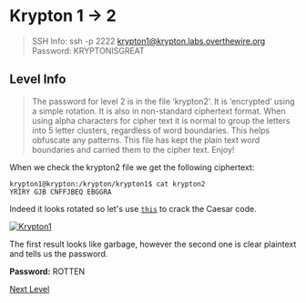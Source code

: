 
# Krypton 1 -> 2
> SSH Info: ssh -p 2222 krypton1@krypton.labs.overthewire.org
> Password: KRYPTONISGREAT


 ## Level Info
>The password for level 2 is in the file ‘krypton2’. It is ‘encrypted’ using a simple rotation. It is also in non-standard ciphertext format. When using alpha characters for cipher text it is normal to group the letters into 5 letter clusters, regardless of word boundaries. This helps obfuscate any patterns. This file has kept the plain text word boundaries and carried them to the cipher text. Enjoy!

When we check the krypton2 file we get the following ciphertext:
```
krypton1@krypton:/krypton/krypton1$ cat krypton2 
YRIRY GJB CNFFJBEQ EBGGRA
```
Indeed it looks rotated so let's use [`this`](https://www.dcode.fr/caesar-cipher) to crack the Caesar code.


<a href="https://ibb.co/C2zccwm"><img src="https://i.ibb.co/k1x77G5/Krypton1.png" alt="Krypton1" border="0" /></a>

The first result looks like garbage, however the second one is clear plaintext and tells us the password.

**Password:** ROTTEN


[Next Level](https://github.com/ShumaherK/Krypton/tree/master/Krypton%202%20--%203)
